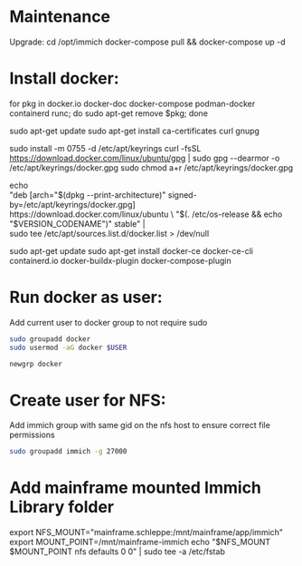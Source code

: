 # Maintenance
Upgrade:
cd /opt/immich
docker-compose pull && docker-compose up -d

# Install docker:
for pkg in docker.io docker-doc docker-compose podman-docker containerd runc; do sudo apt-get remove $pkg; done

sudo apt-get update
sudo apt-get install ca-certificates curl gnupg

sudo install -m 0755 -d /etc/apt/keyrings
curl -fsSL https://download.docker.com/linux/ubuntu/gpg | sudo gpg --dearmor -o /etc/apt/keyrings/docker.gpg
sudo chmod a+r /etc/apt/keyrings/docker.gpg

echo \
  "deb [arch="$(dpkg --print-architecture)" signed-by=/etc/apt/keyrings/docker.gpg] https://download.docker.com/linux/ubuntu \
  "$(. /etc/os-release && echo "$VERSION_CODENAME")" stable" | \
  sudo tee /etc/apt/sources.list.d/docker.list > /dev/null

sudo apt-get update
sudo apt-get install docker-ce docker-ce-cli containerd.io docker-buildx-plugin docker-compose-plugin

# Run docker as user:
Add current user to docker group to not require sudo

```bash
sudo groupadd docker
sudo usermod -aG docker $USER

newgrp docker
```

# Create user for NFS:
Add immich group with same gid on the nfs host to ensure correct file permissions

```bash
sudo groupadd immich -g 27000
```

# Add mainframe mounted Immich Library folder
export NFS_MOUNT="mainframe.schleppe:/mnt/mainframe/app/immich"
export MOUNT_POINT=/mnt/mainframe-immich
echo "$NFS_MOUNT $MOUNT_POINT nfs defaults 0 0" | sudo tee -a /etc/fstab
